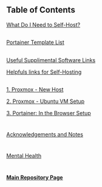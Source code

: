 ## Table of Contents

[What Do I Need to Self-Host?](https://github.com/mycroftwilde/portainer_templates/tree/master/TableOfContents/Intro)

##

[Portainer Template List](https://github.com/mycroftwilde/portainer_templates/tree/master/TemplatesList)

##

[Useful Supplimental Software Links](https://github.com/mycroftwilde/portainer_templates/tree/master/TableOfContents/SoftwareLinks)

[Helpfuls links for Self-Hosting](https://github.com/mycroftwilde/portainer_templates/blob/master/TableOfContents/Links/SelfHosting/README.md)

##

[1. Proxmox - New Host](https://github.com/mycroftwilde/portainer_templates/tree/master/TableOfContents/Proxmox/NewHost)

[2. Proxmox - Ubuntu VM Setup](https://github.com/mycroftwilde/portainer_templates/blob/master/TableOfContents/Proxmox/UbuntuVM)

[3. Portainer: In the Browser Setup](https://github.com/mycroftwilde/portainer_templates/tree/master/TableOfContents/Portainer)

#
[Acknowledgements and Notes](https://github.com/mycroftwilde/portainer_templates/tree/master/TableOfContents/acknowledgements)
#
[Mental Health](https://github.com/mycroftwilde/portainer_templates/tree/master/TableOfContents/MentalHealth)
#
#### [Main Repository Page](https://github.com/mycroftwilde/portainer_templates)
